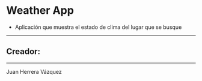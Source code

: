 # Weather App

* Aplicación que muestra el estado de clima del lugar que se busque

---
## Creador:
---
Juan Herrera Vázquez